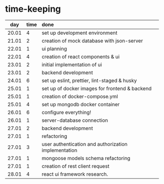 # time-keeping

|  day  | time | done                                                 |
| :---: | :--- | :--------------------------------------------------- |
| 20.01 | 4    | set up development environment                       |
| 21.01 | 2    | creation of mock database with json-server           |
| 22.01 | 1    | ui planning                                          |
| 22.01 | 4    | creation of react components & ui                    |
| 23.01 | 2    | initial implementation of ui                         |
| 23.01 | 2    | backend development                                  |
| 24.01 | 6    | set up eslint, prettier, lint-staged & husky         |
| 25.01 | 1    | set up of docker images for frontend & backend       |
| 25.01 | 1    | creation of docker-compose.yml                       |
| 25.01 | 4    | set up mongodb docker container                      |
| 26.01 | 6    | configure everything!                                |
| 26.01 | 1    | server-database connection                           |
| 27.01 | 2    | backend development                                  |
| 27.01 | 1    | refactoring                                          |
| 27.01 | 3    | user authentication and authorization implementation |
| 27.01 | 1    | mongoose models schema refactoring                   |
| 27.01 | 1    | creation of rest client request                      |
| 28.01 | 4    | react ui framework research.                         |
